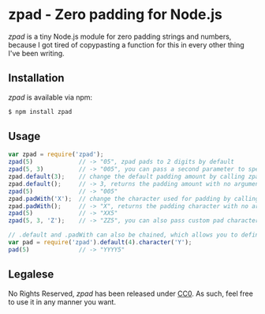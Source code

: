 # zpad - Zero padding for Node.js

*zpad* is a tiny Node.js module for zero padding strings and numbers, because I got tired of copypasting a function for this in every other thing I've been writing.

## Installation

*zpad* is available via npm:

```bash
$ npm install zpad
```

## Usage

```javascript
var zpad = require('zpad');
zpad(5)             // -> "05", zpad pads to 2 digits by default
zpad(5, 3)          // -> "005", you can pass a second parameter to specify the amount of digits
zpad.default(3);    // change the default padding amount by calling zpad.default with a number
zpad.default();     // -> 3, returns the padding amount with no arguments
zpad(5)             // -> "005"
zpad.padWith('X');  // change the character used for padding by calling zpad.padWith with a string
zpad.padWith();     // -> "X", returns the padding character with no arguments
zpad(5)             // -> "XX5"
zpad(5, 3, 'Z');    // -> "ZZ5", you can also pass custom pad character as third parameter

// .default and .padWith can also be chained, which allows you to define them when loading the module
var pad = require('zpad').default(4).character('Y');
pad(5)              // -> "YYYY5"
```

## Legalese

No Rights Reserved, *zpad* has been released under [CC0](http://creativecommons.org/publicdomain/zero/1.0/). As such, feel free to use it in any manner you want.